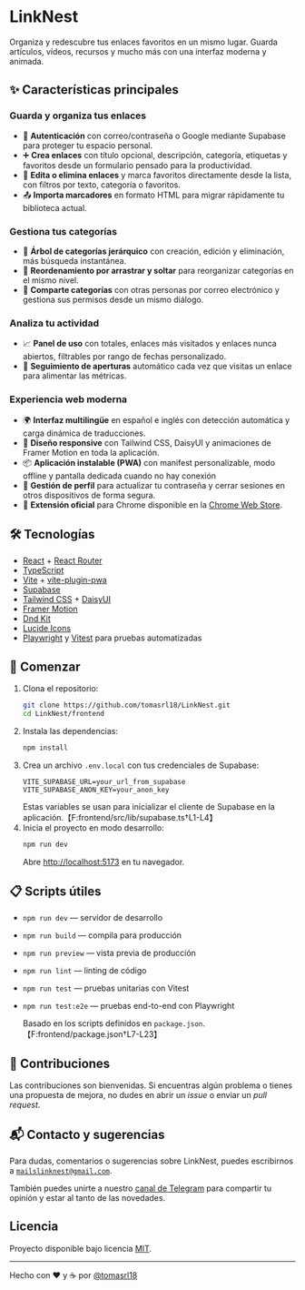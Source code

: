 # LinkNest

Organiza y redescubre tus enlaces favoritos en un mismo lugar. Guarda artículos, vídeos, recursos y mucho más con una interfaz moderna y animada.

## ✨ Características principales

### Guarda y organiza tus enlaces
- 🔑 **Autenticación** con correo/contraseña o Google mediante Supabase para proteger tu espacio personal.
- ➕ **Crea enlaces** con título opcional, descripción, categoría, etiquetas y favoritos desde un formulario pensado para la productividad.
- 📝 **Edita o elimina enlaces** y marca favoritos directamente desde la lista, con filtros por texto, categoría o favoritos.
- 📤 **Importa marcadores** en formato HTML para migrar rápidamente tu biblioteca actual.

### Gestiona tus categorías
- 🌳 **Árbol de categorías jerárquico** con creación, edición y eliminación, más búsqueda instantánea.
- 🔀 **Reordenamiento por arrastrar y soltar** para reorganizar categorías en el mismo nivel.
- 🤝 **Comparte categorías** con otras personas por correo electrónico y gestiona sus permisos desde un mismo diálogo.

### Analiza tu actividad
- 📈 **Panel de uso** con totales, enlaces más visitados y enlaces nunca abiertos, filtrables por rango de fechas personalizado.
- 🔎 **Seguimiento de aperturas** automático cada vez que visitas un enlace para alimentar las métricas.

### Experiencia web moderna
- 🌍 **Interfaz multilingüe** en español e inglés con detección automática y carga dinámica de traducciones.
- 📱 **Diseño responsive** con Tailwind CSS, DaisyUI y animaciones de Framer Motion en toda la aplicación.
- 📦 **Aplicación instalable (PWA)** con manifest personalizable, modo offline y pantalla dedicada cuando no hay conexión
- 🔐 **Gestión de perfil** para actualizar tu contraseña y cerrar sesiones en otros dispositivos de forma segura.
- 🧩 **Extensión oficial** para Chrome disponible en la [Chrome Web Store](https://chromewebstore.google.com/detail/linknest-%E2%80%93-save-to-linkne/inhbpecnljglajkelbkgipjnokmmnkgc).

## 🛠️ Tecnologías

- [React](https://react.dev/) + [React Router](https://reactrouter.com/)
- [TypeScript](https://www.typescriptlang.org/)
- [Vite](https://vitejs.dev/) + [vite-plugin-pwa](https://vite-pwa-org.netlify.app/)
- [Supabase](https://supabase.com/)
- [Tailwind CSS](https://tailwindcss.com/) + [DaisyUI](https://daisyui.com/)
- [Framer Motion](https://www.framer.com/motion/)
- [Dnd Kit](https://dndkit.com/)
- [Lucide Icons](https://lucide.dev/)
- [Playwright](https://playwright.dev/) y [Vitest](https://vitest.dev/) para pruebas automatizadas

## 🚀 Comenzar

1. Clona el repositorio:
   ```sh
   git clone https://github.com/tomasrl18/LinkNest.git
   cd LinkNest/frontend
   ```
2. Instala las dependencias:
   ```sh
   npm install
   ```
3. Crea un archivo `.env.local` con tus credenciales de Supabase:
   ```env
   VITE_SUPABASE_URL=your_url_from_supabase
   VITE_SUPABASE_ANON_KEY=your_anon_key
   ```
   Estas variables se usan para inicializar el cliente de Supabase en la aplicación.【F:frontend/src/lib/supabase.ts†L1-L4】
4. Inicia el proyecto en modo desarrollo:
   ```sh
   npm run dev
   ```
   Abre [http://localhost:5173](http://localhost:5173) en tu navegador.

## 📋 Scripts útiles

- `npm run dev` — servidor de desarrollo
- `npm run build` — compila para producción
- `npm run preview` — vista previa de producción
- `npm run lint` — linting de código
- `npm run test` — pruebas unitarias con Vitest
- `npm run test:e2e` — pruebas end-to-end con Playwright
  
  Basado en los scripts definidos en `package.json`.【F:frontend/package.json†L7-L23】

## 🤝 Contribuciones

Las contribuciones son bienvenidas. Si encuentras algún problema o tienes una propuesta de mejora, no dudes en abrir un *issue* o enviar un *pull request*.

## 📬 Contacto y sugerencias

Para dudas, comentarios o sugerencias sobre LinkNest, puedes escribirnos a [`mailslinknest@gmail.com`](mailto:mailslinknest@gmail.com).

También puedes unirte a nuestro [canal de Telegram](https://t.me/+g1KnAhMu7xFjMjdk) para compartir tu opinión y estar al tanto de las novedades.

## Licencia

Proyecto disponible bajo licencia [MIT](LICENSE).

---

Hecho con ❤️ y ☕ por [@tomasrl18](https://github.com/tomasrl18)
